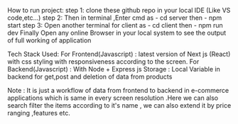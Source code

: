 How to run project:
 step 1: clone these github repo in your local IDE (Like VS code,etc...)
 step 2: Then in terminal ,Enter cmd as - cd server
                 then - npm start
 step 3: Open another terminal for client as - cd client
                 then - npm run dev
 Finally Open any online Browser in your local system to see the output of full working of application


 Tech Stack Used:
    For Frontend(Javascript) : latest version of Next js (React) with css styling with responsiveness according to the screen.
    For Backend(Javascript) : With Node + Express js
    Storage : Local Variable in backend for get,post and deletion of data from products


Note :
 It is just a workflow of data from frontend to backend in e-commerce applications which is same in every screen resolution .Here we can also search filter the items according to it's name , we can also extend it by price ranging ,features etc. 
